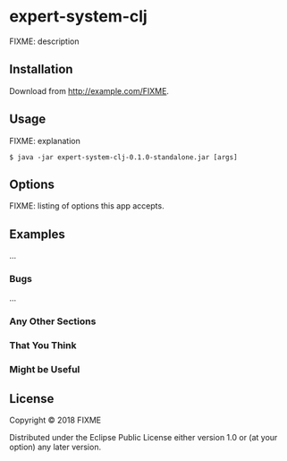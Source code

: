 # expert-system-clj

FIXME: description

## Installation

Download from http://example.com/FIXME.

## Usage

FIXME: explanation

    $ java -jar expert-system-clj-0.1.0-standalone.jar [args]

## Options

FIXME: listing of options this app accepts.

## Examples

...

### Bugs

...

### Any Other Sections
### That You Think
### Might be Useful

## License

Copyright © 2018 FIXME

Distributed under the Eclipse Public License either version 1.0 or (at
your option) any later version.
